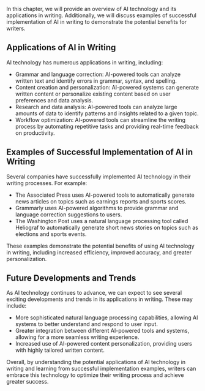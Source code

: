 
In this chapter, we will provide an overview of AI technology and its applications in writing. Additionally, we will discuss examples of successful implementation of AI in writing to demonstrate the potential benefits for writers.

Applications of AI in Writing
-----------------------------

AI technology has numerous applications in writing, including:

* Grammar and language correction: AI-powered tools can analyze written text and identify errors in grammar, syntax, and spelling.
* Content creation and personalization: AI-powered systems can generate written content or personalize existing content based on user preferences and data analysis.
* Research and data analysis: AI-powered tools can analyze large amounts of data to identify patterns and insights related to a given topic.
* Workflow optimization: AI-powered tools can streamline the writing process by automating repetitive tasks and providing real-time feedback on productivity.

Examples of Successful Implementation of AI in Writing
------------------------------------------------------

Several companies have successfully implemented AI technology in their writing processes. For example:

* The Associated Press uses AI-powered tools to automatically generate news articles on topics such as earnings reports and sports scores.
* Grammarly uses AI-powered algorithms to provide grammar and language correction suggestions to users.
* The Washington Post uses a natural language processing tool called Heliograf to automatically generate short news stories on topics such as elections and sports events.

These examples demonstrate the potential benefits of using AI technology in writing, including increased efficiency, improved accuracy, and greater personalization.

Future Developments and Trends
------------------------------

As AI technology continues to advance, we can expect to see several exciting developments and trends in its applications in writing. These may include:

* More sophisticated natural language processing capabilities, allowing AI systems to better understand and respond to user input.
* Greater integration between different AI-powered tools and systems, allowing for a more seamless writing experience.
* Increased use of AI-powered content personalization, providing users with highly tailored written content.

Overall, by understanding the potential applications of AI technology in writing and learning from successful implementation examples, writers can embrace this technology to optimize their writing process and achieve greater success.
